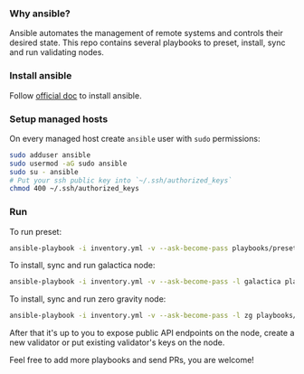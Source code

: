 ### Why ansible?
Ansible automates the management of remote systems and controls their desired
state. This repo contains several playbooks to preset, install, sync and
run validating nodes.

### Install ansible
Follow [official doc](https://docs.ansible.com/ansible/latest/installation_guide/intro_installation.html)
to install ansible.

### Setup managed hosts
On every managed host create `ansible` user with `sudo` permissions:
```bash
sudo adduser ansible
sudo usermod -aG sudo ansible
sudo su - ansible
# Put your ssh public key into `~/.ssh/authorized_keys`
chmod 400 ~/.ssh/authorized_keys
```

### Run
To run preset:
```bash
ansible-playbook -i inventory.yml -v --ask-become-pass playbooks/preset.yml
```

To install, sync and run galactica node:
```bash
ansible-playbook -i inventory.yml -v --ask-become-pass -l galactica playbooks/galactica.yml
```
To install, sync and run zero gravity node:
```bash
ansible-playbook -i inventory.yml -v --ask-become-pass -l zg playbooks/zg.yml
```

After that it's up to you to expose public API endpoints on the node, create a
new validator or put existing validator's keys on the node.

Feel free to add more playbooks and send PRs, you are welcome!